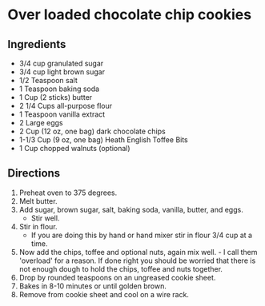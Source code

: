 # Over loaded chocolate chip cookies

## Ingredients

- 3/4 cup granulated sugar
- 3/4 cup light brown sugar
- 1/2 Teaspoon salt
- 1 Teaspoon baking soda
- 1 Cup (2 sticks) butter
- 2 1/4 Cups all-purpose flour
- 1 Teaspoon vanilla extract
- 2 Large eggs
- 2 Cup (12 oz, one bag) dark chocolate chips
- 1-1/3 Cup (9 oz, one bag) Heath English Toffee Bits
- 1 Cup chopped walnuts (optional)

## Directions

1. Preheat oven to 375 degrees.
2. Melt butter.
3. Add sugar, brown sugar, salt, baking soda, vanilla, butter, and eggs.
    - Stir well.
4. Stir in flour.
   - If you are doing this by hand or hand mixer stir in flour 3/4 cup at a time.
5. Now add the chips, toffee and optional nuts, again mix well.
       - I call them 'overload' for a reason. If done right you should be worried that there is not enough dough to hold the chips, toffee and nuts together.
6. Drop by rounded teaspoons on an ungreased cookie sheet.
7. Bakes in 8-10 minutes or until golden brown.
8. Remove from cookie sheet and cool on a wire rack.
